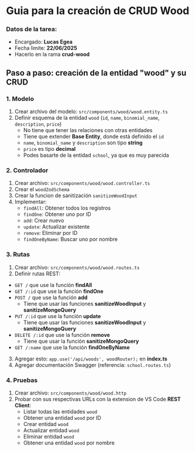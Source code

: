 # Guia para la creación de CRUD Wood

### Datos de la tarea:

- Encargado: **Lucas Egea**
- Fecha limite: **22/06/2025**
- Hacerlo en la rama **crud-wood**

## Paso a paso: creación de la entidad "wood" y su CRUD

### 1. Modelo
1. Crear archivo del modelo: `src/components/wood/wood.entity.ts`
2. Definir esquema de la entidad `wood` (`id`, `name`, `binomial_name`, `description`, `price`)
    - No tiene que tener las relaciones con otras entidades
    - Tiene que extender **Base Entity**, donde está definido el `id`
    - `name`, `binomial_name` y `description` son tipo **string**
    - `price` es tipo **decimal**
    - Podes basarte de la entidad `school`, ya que es muy parecida

### 2. Controlador

1. Crear archivo: `src/components/wood/wood.controller.ts`
2. Crear el `woodZodSchema`
3. Crear la funcion de sanitización `sanitizeWoodInput`
2. Implementar:
   - `findAll`: Obtener todos los registros
   - `findOne`: Obtener uno por ID
   - `add`: Crear nuevo
   - `update`: Actualizar existente
   - `remove`: Eliminar por ID
   - `findOneByName`: Buscar uno por nombre

### 3. Rutas

1. Crear archivo: `src/components/wood/wood.routes.ts`
2. Definir rutas REST:
  - `GET /` que use la función **findAll**
  - `GET /:id` que use la función **findOne**
  - `POST /` que use la función **add**
    - Tiene que usar las funciones **sanitizeWoodInput** y **sanitizeMongoQuery**
  - `PUT /:id` que use la función **update**
    - Tiene que usar las funciones **sanitizeWoodInput** y **sanitizeMongoQuery**
  - `DELETE /:id` que use la función **remove**
    - Tiene que usar la función **sanitizeMongoQuery**
  - `GET /:name` que use la función **findOneByName**
3. Agregar esto: `app.use('/api/woods', woodRouter);` en **index.ts**
4. Agregar documentación Swagger (referencia: `school.routes.ts`)

### 4. Pruebas

1. Crear archivo: `src/components/wood/wood.http`
2. Probar con sus respectivas URLs con la extension de VS Code **REST Client**:
   - Listar todas las entidades `wood`
   - Obtener una entidad `wood` por ID
   - Crear entidad `wood`
   - Actualizar entidad `wood`
   - Eliminar entidad `wood`
   - Obtener una entidad `wood` por nombre
